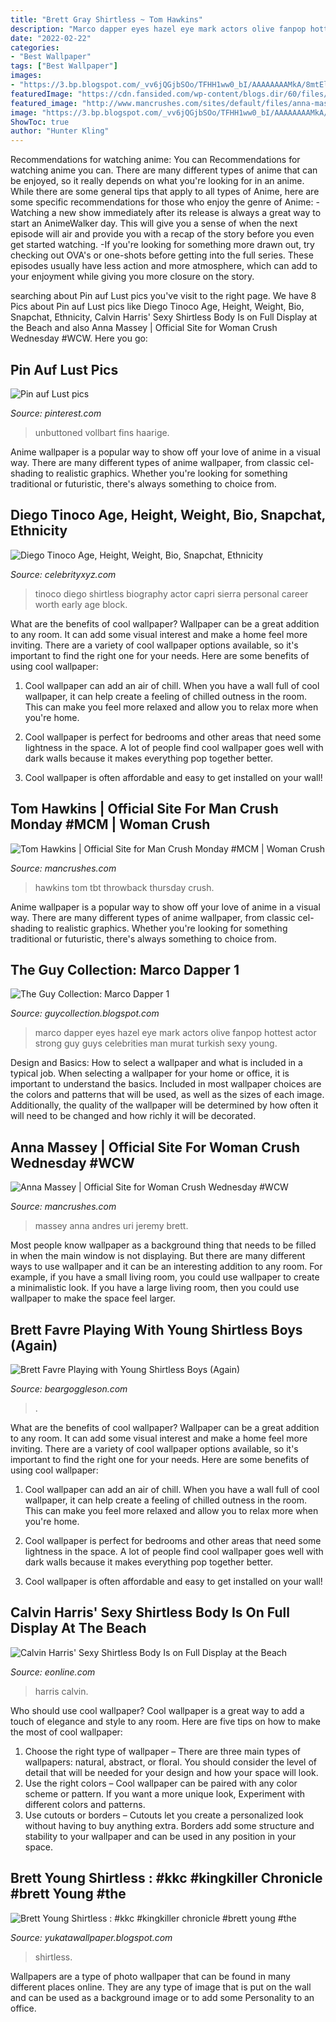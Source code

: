 ```yaml
---
title: "Brett Gray Shirtless ~ Tom Hawkins"
description: "Marco dapper eyes hazel eye mark actors olive fanpop hottest actor strong guy guys celebrities man murat turkish sexy young"
date: "2022-02-22"
categories:
- "Best Wallpaper"
tags: ["Best Wallpaper"]
images:
- "https://3.bp.blogspot.com/_vv6jQGjbSOo/TFHH1ww0_bI/AAAAAAAAMkA/8mtElRc0tFo/s1600/Marco+Dapper.jpg"
featuredImage: "https://cdn.fansided.com/wp-content/blogs.dir/60/files/2016/03/randall-cobb-sherrick-mcmanis-nfl-green-bay-packers-chicago-bears-268x162.jpg"
featured_image: "http://www.mancrushes.com/sites/default/files/anna-massey-jeremy-brett-4.jpg"
image: "https://3.bp.blogspot.com/_vv6jQGjbSOo/TFHH1ww0_bI/AAAAAAAAMkA/8mtElRc0tFo/s1600/Marco+Dapper.jpg"
ShowToc: true
author: "Hunter Kling"
---
```



Recommendations for watching anime: You can
Recommendations for watching anime you can. There are many different types of anime that can be enjoyed, so it really depends on what you're looking for in an anime. While there are some general tips that apply to all types of Anime, here are some specific recommendations for those who enjoy the genre of Anime: 
-Watching a new show immediately after its release is always a great way to start an AnimeWalker day. This will give you a sense of when the next episode will air and provide you with a recap of the story before you even get started watching. 
-If you're looking for something more drawn out, try checking out OVA's or one-shots before getting into the full series. These episodes usually have less action and more atmosphere, which can add to your enjoyment while giving you more closure on the story.

	

		
searching about Pin auf Lust pics you've visit to the right page. We have 8 Pics about Pin auf Lust pics like Diego Tinoco Age, Height, Weight, Bio, Snapchat, Ethnicity, Calvin Harris&#039; Sexy Shirtless Body Is on Full Display at the Beach and also Anna Massey | Official Site for Woman Crush Wednesday #WCW. Here you go:
		
    
## Pin Auf Lust Pics

<img loading=lazy src="https://i.pinimg.com/originals/df/71/9e/df719eeb7922fbe85afaa5cba10ba158.jpg" onerror="this.onerror=null;this.src='https://tse4.mm.bing.net/th?id=OIP.Lprxmb_T2oxgfYFuuwH8wAHaLH&amp;pid=15.1';" alt="Pin auf Lust pics">

_Source: pinterest.com_

>unbuttoned vollbart fins haarige. 

	

Anime wallpaper is a popular way to show off your love of anime in a visual way. There are many different types of anime wallpaper, from classic cel-shading to realistic graphics. Whether you're looking for something traditional or futuristic, there's always something to choice from.

    
## Diego Tinoco Age, Height, Weight, Bio, Snapchat, Ethnicity

<img loading=lazy src="https://celebrityxyz.com/i/i/d/i/e/diego-tinoco-shirtless-2.jpg" onerror="this.onerror=null;this.src='https://tse4.mm.bing.net/th?id=OIP.n7H0zyzrw28KoEERzCPTwQHaHM&amp;pid=15.1';" alt="Diego Tinoco Age, Height, Weight, Bio, Snapchat, Ethnicity">

_Source: celebrityxyz.com_

>tinoco diego shirtless biography actor capri sierra personal career worth early age block. 

	

What are the benefits of cool wallpaper?
Wallpaper can be a great addition to any room. It can add some visual interest and make a home feel more inviting. There are a variety of cool wallpaper options available, so it's important to find the right one for your needs. Here are some benefits of using cool wallpaper: 
1. Cool wallpaper can add an air of chill. When you have a wall full of cool wallpaper, it can help create a feeling of chilled outness in the room. This can make you feel more relaxed and allow you to relax more when you're home. 

2. Cool wallpaper is perfect for bedrooms and other areas that need some lightness in the space. A lot of people find cool wallpaper goes well with dark walls because it makes everything pop together better. 

3. Cool wallpaper is often affordable and easy to get installed on your wall!

    
## Tom Hawkins | Official Site For Man Crush Monday #MCM | Woman Crush

<img loading=lazy src="http://fanpagepress.net/m/T/Tom-Hawkins-where-who-9.jpg" onerror="this.onerror=null;this.src='https://tse1.mm.bing.net/th?id=OIP.N0h5_7KSOMd4flzWLF6MYQElDV&amp;pid=15.1';" alt="Tom Hawkins | Official Site for Man Crush Monday #MCM | Woman Crush">

_Source: mancrushes.com_

>hawkins tom tbt throwback thursday crush. 

	

Anime wallpaper is a popular way to show off your love of anime in a visual way. There are many different types of anime wallpaper, from classic cel-shading to realistic graphics. Whether you're looking for something traditional or futuristic, there's always something to choice from.

    
## The Guy Collection: Marco Dapper 1

<img loading=lazy src="https://3.bp.blogspot.com/_vv6jQGjbSOo/TFHH1ww0_bI/AAAAAAAAMkA/8mtElRc0tFo/s1600/Marco+Dapper.jpg" onerror="this.onerror=null;this.src='https://tse1.mm.bing.net/th?id=OIP._CGfcsZtVMaMVHq59Mqv2wHaE7&amp;pid=15.1';" alt="The Guy Collection: Marco Dapper 1">

_Source: guycollection.blogspot.com_

>marco dapper eyes hazel eye mark actors olive fanpop hottest actor strong guy guys celebrities man murat turkish sexy young. 

	

Design and Basics: How to select a wallpaper and what is included in a typical job.
When selecting a wallpaper for your home or office, it is important to understand the basics. Included in most wallpaper choices are the colors and patterns that will be used, as well as the sizes of each image. Additionally, the quality of the wallpaper will be determined by how often it will need to be changed and how richly it will be decorated.

    
## Anna Massey | Official Site For Woman Crush Wednesday #WCW

<img loading=lazy src="http://www.mancrushes.com/sites/default/files/anna-massey-jeremy-brett-4.jpg" onerror="this.onerror=null;this.src='https://tse1.mm.bing.net/th?id=OIP.NIKz7cDx-vs3aFeFaPU_ngDfEs&amp;pid=15.1';" alt="Anna Massey | Official Site for Woman Crush Wednesday #WCW">

_Source: mancrushes.com_

>massey anna andres uri jeremy brett. 

	

Most people know wallpaper as a background thing that needs to be filled in when the main window is not displaying. But there are many different ways to use wallpaper and it can be an interesting addition to any room. For example, if you have a small living room, you could use wallpaper to create a minimalistic look. If you have a large living room, then you could use wallpaper to make the space feel larger.

    
## Brett Favre Playing With Young Shirtless Boys (Again)

<img loading=lazy src="https://cdn.fansided.com/wp-content/blogs.dir/60/files/2016/03/randall-cobb-sherrick-mcmanis-nfl-green-bay-packers-chicago-bears-268x162.jpg" onerror="this.onerror=null;this.src='https://tse1.mm.bing.net/th?id=OIP.SX-tBLww-xegA_qJ-ZObywAAAA&amp;pid=15.1';" alt="Brett Favre Playing with Young Shirtless Boys (Again)">

_Source: beargoggleson.com_

>. 

	

What are the benefits of cool wallpaper?
Wallpaper can be a great addition to any room. It can add some visual interest and make a home feel more inviting. There are a variety of cool wallpaper options available, so it's important to find the right one for your needs. Here are some benefits of using cool wallpaper: 
1. Cool wallpaper can add an air of chill. When you have a wall full of cool wallpaper, it can help create a feeling of chilled outness in the room. This can make you feel more relaxed and allow you to relax more when you're home. 

2. Cool wallpaper is perfect for bedrooms and other areas that need some lightness in the space. A lot of people find cool wallpaper goes well with dark walls because it makes everything pop together better. 

3. Cool wallpaper is often affordable and easy to get installed on your wall!

    
## Calvin Harris&#039; Sexy Shirtless Body Is On Full Display At The Beach

<img loading=lazy src="http://images.eonline.com/resize/600/315/eol_images/Entire_Site/2015124/rs_300x300-150224155900-600-2calvin-harris-malibu.jpg" onerror="this.onerror=null;this.src='https://tse2.mm.bing.net/th?id=OIP.8n4UaNnAYEg0nrdvLYpxSwHaD4&amp;pid=15.1';" alt="Calvin Harris&#039; Sexy Shirtless Body Is on Full Display at the Beach">

_Source: eonline.com_

>harris calvin. 

	

Who should use cool wallpaper?
Cool wallpaper is a great way to add a touch of elegance and style to any room. Here are five tips on how to make the most of cool wallpaper: 
1) Choose the right type of wallpaper – There are three main types of wallpapers: natural, abstract, or floral. You should consider the level of detail that will be needed for your design and how your space will look. 
2) Use the right colors – Cool wallpaper can be paired with any color scheme or pattern. If you want a more unique look, Experiment with different colors and patterns. 
3) Use cutouts or borders – Cutouts let you create a personalized look without having to buy anything extra. Borders add some structure and stability to your wallpaper and can be used in any position in your space.

    
## Brett Young Shirtless : #kkc #kingkiller Chronicle #brett Young #the

<img loading=lazy src="https://pbs.twimg.com/media/DTcQmmyWsAAuHfv.jpg" onerror="this.onerror=null;this.src='https://tse2.mm.bing.net/th?id=OIP.EVP1noE5oQ0YaxHSfyldswHaJQ&amp;pid=15.1';" alt="Brett Young Shirtless : #kkc #kingkiller chronicle #brett young #the">

_Source: yukatawallpaper.blogspot.com_

>shirtless. 

	



Wallpapers are a type of photo wallpaper that can be found in many different places online. They are any type of image that is put on the wall and can be used as a background image or to add some Personality to an office.

